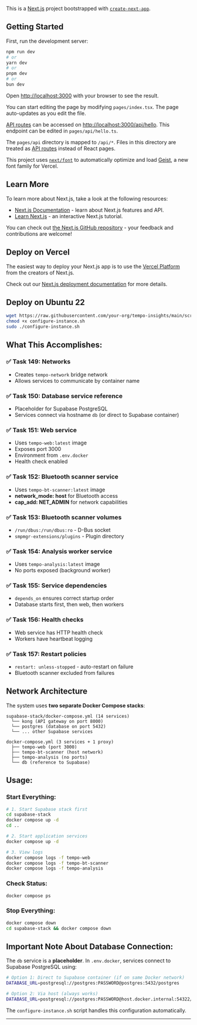 This is a [Next.js](https://nextjs.org) project bootstrapped with [`create-next-app`](https://nextjs.org/docs/pages/api-reference/create-next-app).

## Getting Started

First, run the development server:

```bash
npm run dev
# or
yarn dev
# or
pnpm dev
# or
bun dev
```

Open [http://localhost:3000](http://localhost:3000) with your browser to see the result.

You can start editing the page by modifying `pages/index.tsx`. The page auto-updates as you edit the file.

[API routes](https://nextjs.org/docs/pages/building-your-application/routing/api-routes) can be accessed on [http://localhost:3000/api/hello](http://localhost:3000/api/hello). This endpoint can be edited in `pages/api/hello.ts`.

The `pages/api` directory is mapped to `/api/*`. Files in this directory are treated as [API routes](https://nextjs.org/docs/pages/building-your-application/routing/api-routes) instead of React pages.

This project uses [`next/font`](https://nextjs.org/docs/pages/building-your-application/optimizing/fonts) to automatically optimize and load [Geist](https://vercel.com/font), a new font family for Vercel.

## Learn More

To learn more about Next.js, take a look at the following resources:

- [Next.js Documentation](https://nextjs.org/docs) - learn about Next.js features and API.
- [Learn Next.js](https://nextjs.org/learn-pages-router) - an interactive Next.js tutorial.

You can check out [the Next.js GitHub repository](https://github.com/vercel/next.js) - your feedback and contributions are welcome!

## Deploy on Vercel

The easiest way to deploy your Next.js app is to use the [Vercel Platform](https://vercel.com/new?utm_medium=default-template&filter=next.js&utm_source=create-next-app&utm_campaign=create-next-app-readme) from the creators of Next.js.

Check out our [Next.js deployment documentation](https://nextjs.org/docs/pages/building-your-application/deploying) for more details.


## Deploy on Ubuntu 22

```bash
wget https://raw.githubusercontent.com/your-org/tempo-insights/main/scripts/configure-instance.sh
chmod +x configure-instance.sh
sudo ./configure-instance.sh
```


## What This Accomplishes:

### ✅ Task 149: Networks
- Creates `tempo-network` bridge network
- Allows services to communicate by container name

### ✅ Task 150: Database service reference
- Placeholder for Supabase PostgreSQL
- Services connect via hostname `db` (or direct to Supabase container)

### ✅ Task 151: Web service
- Uses `tempo-web:latest` image
- Exposes port 3000
- Environment from `.env.docker`
- Health check enabled

### ✅ Task 152: Bluetooth scanner service
- Uses `tempo-bt-scanner:latest` image
- **network_mode: host** for Bluetooth access
- **cap_add: NET_ADMIN** for network capabilities

### ✅ Task 153: Bluetooth scanner volumes
- `/run/dbus:/run/dbus:ro` - D-Bus socket
- `smpmgr-extensions/plugins` - Plugin directory

### ✅ Task 154: Analysis worker service
- Uses `tempo-analysis:latest` image
- No ports exposed (background worker)

### ✅ Task 155: Service dependencies
- `depends_on` ensures correct startup order
- Database starts first, then web, then workers

### ✅ Task 156: Health checks
- Web service has HTTP health check
- Workers have heartbeat logging

### ✅ Task 157: Restart policies
- `restart: unless-stopped` - auto-restart on failure
- Bluetooth scanner excluded from failures

## Network Architecture

The system uses **two separate Docker Compose stacks**:

```
supabase-stack/docker-compose.yml (14 services)
  └── kong (API gateway on port 8000)
  └── postgres (database on port 5432)
  └── ... other Supabase services

docker-compose.yml (3 services + 1 proxy)
  ├── tempo-web (port 3000)
  ├── tempo-bt-scanner (host network)
  ├── tempo-analysis (no ports)
  └── db (reference to Supabase)
```

## Usage:

### Start Everything:
```bash
# 1. Start Supabase stack first
cd supabase-stack
docker compose up -d
cd ..

# 2. Start application services
docker compose up -d

# 3. View logs
docker compose logs -f tempo-web
docker compose logs -f tempo-bt-scanner
docker compose logs -f tempo-analysis
```

### Check Status:
```bash
docker compose ps
```

### Stop Everything:
```bash
docker compose down
cd supabase-stack && docker compose down
```

## Important Note About Database Connection:

The `db` service is a **placeholder**. In `.env.docker`, services connect to Supabase PostgreSQL using:

```bash
# Option 1: Direct to Supabase container (if on same Docker network)
DATABASE_URL=postgresql://postgres:PASSWORD@postgres:5432/postgres

# Option 2: Via host (always works)
DATABASE_URL=postgresql://postgres:PASSWORD@host.docker.internal:54322/postgres
```

The `configure-instance.sh` script handles this configuration automatically.

---

